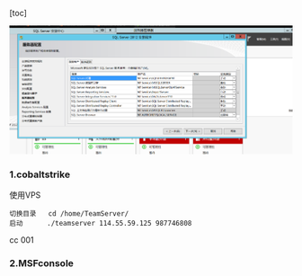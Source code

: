 


[toc]

![uTools_1681104903925](img/uTools_1681104903925-16812667435191.png)


### 1.cobaltstrike

使用VPS 

```
切换目录   cd /home/TeamServer/
启动      ./teamserver 114.55.59.125 987746808

```


cc
001

### 2.MSFconsole

